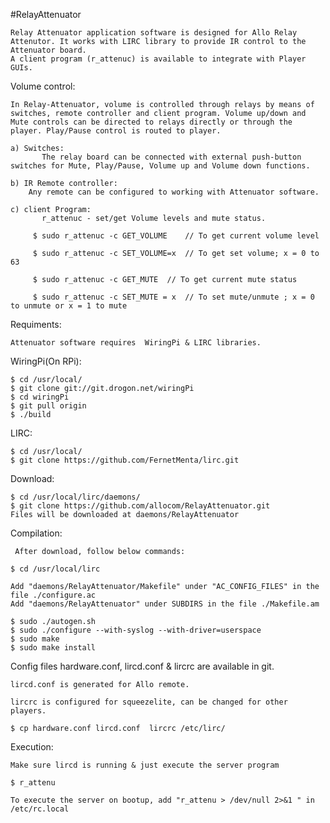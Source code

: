 
#RelayAttenuator

	Relay Attenuator application software is designed for Allo Relay Attenutor. It works with LIRC library to provide IR control to the Attenuator board.
	A client program (r_attenuc) is available to integrate with Player GUIs.

Volume control:

	In Relay-Attenuator, volume is controlled through relays by means of switches, remote controller and client program. Volume up/down and 
	Mute controls can be directed to relays directly or through the player. Play/Pause control is routed to player.

	a) Switches:
	       The relay board can be connected with external push-button switches for Mute, Play/Pause, Volume up and Volume down functions.

	b) IR Remote controller:
		Any remote can be configured to working with Attenuator software.

  	c) client Program:
	       r_attenuc - set/get Volume levels and mute status.
		
		 $ sudo r_attenuc -c GET_VOLUME    // To get current volume level

		 $ sudo r_attenuc -c SET_VOLUME=x  // To get set volume; x = 0 to 63 

		 $ sudo r_attenuc -c GET_MUTE  // To get current mute status

		 $ sudo r_attenuc -c SET_MUTE = x  // To set mute/unmute ; x = 0 to unmute or x = 1 to mute  


Requiments:

	Attenuator software requires  WiringPi & LIRC libraries.

WiringPi(On RPi):

	$ cd /usr/local/
	$ git clone git://git.drogon.net/wiringPi
	$ cd wiringPi
	$ git pull origin
	$ ./build 


LIRC: 

	$ cd /usr/local/
	$ git clone https://github.com/FernetMenta/lirc.git

  Download:

	$ cd /usr/local/lirc/daemons/
	$ git clone https://github.com/allocom/RelayAttenuator.git
	Files will be downloaded at daemons/RelayAttenuator


  Compilation:

     After download, follow below commands:

	$ cd /usr/local/lirc
	
	Add "daemons/RelayAttenuator/Makefile" under "AC_CONFIG_FILES" in the file ./configure.ac
	Add "daemons/RelayAttenuator" under SUBDIRS in the file ./Makefile.am
	
	$ sudo ./autogen.sh
	$ sudo ./configure --with-syslog --with-driver=userspace
	$ sudo make
	$ sudo make install 


  Config files hardware.conf, lircd.conf & lircrc are available in git.

	lircd.conf is generated for Allo remote.

	lircrc is configured for squeezelite, can be changed for other players.
	
	$ cp hardware.conf lircd.conf  lircrc /etc/lirc/


Execution:

	Make sure lircd is running & just execute the server program

	$ r_attenu

	To execute the server on bootup, add "r_attenu > /dev/null 2>&1 " in /etc/rc.local
